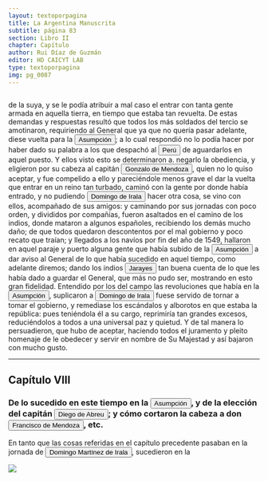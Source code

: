 ```yaml
---
layout: textoporpagina
title: La Argentina Manuscrita
subtitle: página 83
section: Libro II
chapter: Capítulo 
author: Rui Díaz de Guzmán
editor: HD CAICYT LAB
type: textoporpagina
img: pg_0087
---
```


<div class="row">
    <div class="column">
<p>de la suya, y se le podía atribuir a mal caso el entrar con tanta gente armada en aquella tierra, en tiempo que estaba tan revuelta. De estas demandas y respuestas resultó que todos los más soldados del tercio se amotinaron, requiriendo al General que ya que no quería pasar adelante, diese vuelta para la <a href="https://recogito.pelagios.org/document/wzqxhk0h3vpikm/part/1/edit#12c27624-ea8b-4247-9e0d-8bc7d2e72f67" target="_blank"><button class="balloon" data-balloon-pos="up" data-balloon-length="large" data-balloon="Asunción del Paraguay.">Asumpción</button></a>; a lo cual respondió no lo podía hacer por haber dado su palabra a los que despachó al <a href="https://recogito.pelagios.org/document/wzqxhk0h3vpikm/part/1/edit#d4e2d59f-42fb-4c1e-8ec4-0295e61b1fd6" target="_blank"><button class="balloon" data-balloon-pos="up" data-balloon-length="large" data-balloon="Entendido como virreinato del Perú.">Perú</button></a> de aguardarlos en aquel puesto. Y ellos visto esto se determinaron a. negarlo la obediencia, y eligieron por su cabeza al capitán <button class="balloon" data-balloon-pos="up" data-balloon-length="large" data-balloon="Gonzalo de Mendoza nace en Baeza entre 1511-1515. Muere el 21 de julio de 1558. Parte para el Nuevo Mundo desde el puerto de Sanlúcar de Barrameda en 1535, en la nao capitana La Magdalena, con Pedro de Mendoza, Adelantado del Río de la Plata. Co-fundador de la ciudad de Asunción, en Paraguay, en 1537. Participó como elector en la creación de su cabildo y regimiento, a la vieja usanza de los de las ciudades de Castilla. Participó, entre muchas, en la expedición que, en 1547, partiendo de Asunción para la Sierra de la Plata de los Mayas, abrió el camino hasta el Perú. Fue Gobernador del Río de la Plata tras la muerte de Domingo de Irala, en 1556.">Gonzalo de Mendoza</button>, quien no lo quiso aceptar, y fue compelido a ello y pareciéndole menos grave el dar la vuelta que entrar en un reino tan turbado, caminó con la gente por donde había entrado, y no pudiendo <button class="balloon" data-balloon-pos="up" data-balloon-length="large" data-balloon="Domingo Martínez de Irala (Vergara de la Hermandad de Guipúzcoa, Corona de Castilla, 1509 - Asunción del Paraguay, Virreinato del Perú, 3 de octubre de 1556) fue un conquistador, explorador y colonizador español que como lugarteniente de Juan de Ayolas quien lo nombrara interinamente hasta que regresara como teniente de gobernador de La Candelaria en 1537, luego lo sería de hecho, y posteriormente elegido por el pueblo según real cédula, como teniente de gobernador general de Asunción.Ocupó tres veces el cargo de gobernador interino del Río de la Plata y del Paraguay, en los períodos de 1539 a 1542, de 1544 hasta 1548 y por último desde 1549. El emperador Carlos V lo nombraría definitivamente como titular en el cargo gubernamental en el año 1555, que lo ostentaría hasta su fallecimiento.En 1543 fundó en el Chaco Boreal el Puerto de los Reyes, a orillas del río Paraguay y del pantano de los Jarayes, sobre las costas de la laguna La Gaiba. Avellaneda, Mercedes; Perusset, Macarena, &quot;Irala, el primer estratega del Plata&quot;, en Historia Paraguaya. Anuario de la Academia Paraguaya de la Historia, vol. XLVI, 2006, pp. 319-363.Lafuente Machain, Ricardo, El gobernador Domingo de Irala, Asunción, Academia Paraguaya de la Historia, 2005 [1939].">Domingo de Irala</button> hacer otra cosa, se vino con ellos, acompañado de sus amigos: y caminando por sus jornadas con poco orden, y divididos por compañías, fueron asaltados en el camino de los indios, donde mataron a algunos españoles, recibiendo los demás mucho daño; de que todos quedaron descontentos por el mal gobierno y poco recato que traían; y llegados a los navíos por fin del año de 1549, hallaron en aquel paraje y puerto alguna gente que había subido de la <a href="https://recogito.pelagios.org/document/wzqxhk0h3vpikm/part/1/edit#3c42c9cb-dc4f-42ca-95ab-ae9c04269528" target="_blank"><button class="balloon" data-balloon-pos="up" data-balloon-length="large" data-balloon="Asunción del Paraguay.">Asumpción</button></a> a dar aviso al General de lo que había sucedido en aquel tiempo, como adelante diremos; dando los indios <button class="balloon" data-balloon-pos="up" data-balloon-length="large" data-balloon="Xarayes, o Jarayes. Indios del Perú, a 60 leguas arriba de la isla de los Orejones. Gente muy dócil, poblada sobre el río Paraguay; se divide en Perabazanes y Maneses; algunos de sus pueblos tienen hasta 60000 fuegos. Las mujeres son blancas, se labran el cuerpo y el rostro con agujas, y lo pintan con colores negros y azules. Gente muy fiel. Chaves es encargado de fundar un pueblo en su territorio, que dista 300 leguas de la Asumpción, siendo uno de los mejores de aquel país. Tiene un puerto llamado de los Perabazanes. Al norte de la isla de los Orejones o del Paraíso, pretendieron los españoles que existía una gran laguna, en cuyo centro se hallaba un imperio poderoso. Estas ideas eran muy comunes en aquel tiempo: donde no alcanzaba la vista, obraba la imaginación, y lo primero que le ocurría era poblar de naciones opulentas los parajes inaccesibles. El Dorado y los Césares no tuvieron más fundamento que estos juegos de una fantasía acalorada. Sin embargo no deben ponerse en esta categoría a los Xarayes, que aunque distantes de la civilización que le atribuyeron los españoles (porque no es probable que formasen una excepción singular al estado general de cultura de los pueblos vecinos) pueden haber llenado un vacío considerable que quedaba entre los indios del Perú y los del Paraguay. Lo que parece fabuloso es la isla de los Xarayes, siendo opinión muy válida en el día, que ninguna isla habitable se halla en la laguna, o más bien en los bañados de este nombre. La voz Xarayes es una corrupción de çaraibe, que en el idioma guaraní quiere decir &quot;juegan junto&quot;; de çaraí, juego, y béjuntamente.">Jarayes</button> tan buena cuenta de lo que les había dado a guardar el General, que más no pudo ser, mostrando en esto gran fidelidad. Entendido por los del campo las revoluciones que había en la <a href="https://recogito.pelagios.org/document/wzqxhk0h3vpikm/part/1/edit#096f3ca6-3d89-461f-b2dc-a644a92af9dc" target="_blank"><button class="balloon" data-balloon-pos="up" data-balloon-length="large" data-balloon="Asunción del Paraguay.">Asumpción</button></a>, suplicaron a <button class="balloon" data-balloon-pos="up" data-balloon-length="large" data-balloon="Domingo Martínez de Irala (Vergara de la Hermandad de Guipúzcoa, Corona de Castilla, 1509 - Asunción del Paraguay, Virreinato del Perú, 3 de octubre de 1556) fue un conquistador, explorador y colonizador español que como lugarteniente de Juan de Ayolas quien lo nombrara interinamente hasta que regresara como teniente de gobernador de La Candelaria en 1537, luego lo sería de hecho, y posteriormente elegido por el pueblo según real cédula, como teniente de gobernador general de Asunción.Ocupó tres veces el cargo de gobernador interino del Río de la Plata y del Paraguay, en los períodos de 1539 a 1542, de 1544 hasta 1548 y por último desde 1549. El emperador Carlos V lo nombraría definitivamente como titular en el cargo gubernamental en el año 1555, que lo ostentaría hasta su fallecimiento.En 1543 fundó en el Chaco Boreal el Puerto de los Reyes, a orillas del río Paraguay y del pantano de los Jarayes, sobre las costas de la laguna La Gaiba. Avellaneda, Mercedes; Perusset, Macarena, &quot;Irala, el primer estratega del Plata&quot;, en Historia Paraguaya. Anuario de la Academia Paraguaya de la Historia, vol. XLVI, 2006, pp. 319-363.Lafuente Machain, Ricardo, El gobernador Domingo de Irala, Asunción, Academia Paraguaya de la Historia, 2005 [1939].">Domingo de Irala</button> fuese servido de tornar a tomar el gobierno, y remediase los escándalos y alborotos en que estaba la república: pues teniéndola él a su cargo, reprimiría tan grandes excesos, reduciéndolos a todos a una universal paz y quietud. Y de tal manera lo persuadieron, que hubo de aceptar, haciendo todos el juramento y pleito homenaje de le obedecer y servir en nombre de Su Majestad y así bajaron con mucho gusto.</p><hr><h2>Capítulo VIII</h2><h3>De lo sucedido en este tiempo en la <a href="https://recogito.pelagios.org/document/wzqxhk0h3vpikm/part/1/edit#f1f64025-f6ba-4ed7-9bce-59d98a8930a1" target="_blank"><button class="balloon" data-balloon-pos="up" data-balloon-length="large" data-balloon="Asunción del Paraguay.">Asumpción</button></a>, y de la elección del capitán <button class="balloon" data-balloon-pos="up" data-balloon-length="large" data-balloon="Abreu (Diego), de Sevilla; viene con don Pedro de Mendoza. Derrota a los indios cerca de Corpus. Se le cree autor de la sentencia contra la Maldonado. Vuelve a Buenos Aires, para hacer evacuar el Fuerte, y lleva la gente a la Asumpción. Trae socorros al convoy de Cabeza de Vaca. Es electo Gobernador en ausencia de Irala; se conspira contra su persona. Prende al jefe del complot, y lo condena a muerte. Informa a España de su nombramiento; se resiste a devolver el mando al Gobernador Irala; se retira a las tierras de los indios. No quiere volver a la ciudad. Es sorprendido y herido. Lo llevan muerto a la Asumpción.">Diego de Abreu</button>; y cómo cortaron la cabeza a don <button class="balloon" data-balloon-pos="up" data-balloon-length="large" data-balloon="Don Francisco de Mendoza (n. 1515-1547), capitán de la caballería. Sus actuaciones incluyen haber mediado entre Domingo de Irala y Ruiz Galán en 1537 y 1539, participado en la represión del levantamiento de cacique guarambarense Aracaré y ser parte de la facción de Domingo de Irala contra la de Cabeza de Vaca en 1545. De hecho, sirvió como teniente de gobernador bajo su administración cuando Irala condujo una entrada al Chaco en 1547. En esta circunstancia, los partidarios de Cabeza de Vaca recusaron su nombramiento y tras haber instaurado a Diego de Abreu como gobernador, ejecutaron a Mendoza.">Francisco de Mendoza</button>, etc.</h3><p>En tanto que las cosas referidas en el capítulo precedente pasaban en la jornada de <button class="balloon" data-balloon-pos="up" data-balloon-length="large" data-balloon="Domingo Martínez de Irala (Vergara de la Hermandad de Guipúzcoa, Corona de Castilla, 1509 - Asunción del Paraguay, Virreinato del Perú, 3 de octubre de 1556) fue un conquistador, explorador y colonizador español que como lugarteniente de Juan de Ayolas quien lo nombrara interinamente hasta que regresara como teniente de gobernador de La Candelaria en 1537, luego lo sería de hecho, y posteriormente elegido por el pueblo según real cédula, como teniente de gobernador general de Asunción.Ocupó tres veces el cargo de gobernador interino del Río de la Plata y del Paraguay, en los períodos de 1539 a 1542, de 1544 hasta 1548 y por último desde 1549. El emperador Carlos V lo nombraría definitivamente como titular en el cargo gubernamental en el año 1555, que lo ostentaría hasta su fallecimiento.En 1543 fundó en el Chaco Boreal el Puerto de los Reyes, a orillas del río Paraguay y del pantano de los Jarayes, sobre las costas de la laguna La Gaiba.Avellaneda, Mercedes; Perusset, Macarena, &quot;Irala, el primer estratega del Plata&quot;, en Historia Paraguaya. Anuario de la Academia Paraguaya de la Historia, vol. XLVI, 2006, pp. 319-363.Lafuente Machain, Ricardo, El gobernador Domingo de Irala, Asunción, Academia Paraguaya de la Historia, 2005 [1939].">Domingo Martínez de Irala</button>, sucedieron en la </p></div>

<div class="column">
<a href="{{site.baseurl}}/assets/img/argentina_manuscrita/{{page.img}}.jpg"><img src="{{site.baseurl}}/assets/img/argentina_manuscrita/{{page.img}}.jpg"></a>
</div>
</div>